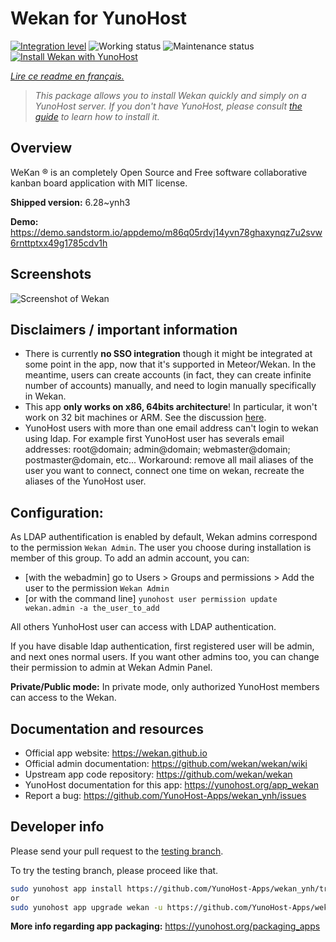 <!--
N.B.: This README was automatically generated by https://github.com/YunoHost/apps/tree/master/tools/README-generator
It shall NOT be edited by hand.
-->

# Wekan for YunoHost

[![Integration level](https://dash.yunohost.org/integration/wekan.svg)](https://dash.yunohost.org/appci/app/wekan) ![Working status](https://ci-apps.yunohost.org/ci/badges/wekan.status.svg) ![Maintenance status](https://ci-apps.yunohost.org/ci/badges/wekan.maintain.svg)  
[![Install Wekan with YunoHost](https://install-app.yunohost.org/install-with-yunohost.svg)](https://install-app.yunohost.org/?app=wekan)

*[Lire ce readme en français.](./README_fr.md)*

> *This package allows you to install Wekan quickly and simply on a YunoHost server.
If you don't have YunoHost, please consult [the guide](https://yunohost.org/#/install) to learn how to install it.*

## Overview

WeKan ® is an completely Open Source and Free software collaborative kanban board application with MIT license.


**Shipped version:** 6.28~ynh3

**Demo:** https://demo.sandstorm.io/appdemo/m86q05rdvj14yvn78ghaxynqz7u2svw6rnttptxx49g1785cdv1h

## Screenshots

![Screenshot of Wekan](./doc/screenshots/screenshot.jpg)

## Disclaimers / important information

* There is currently **no SSO integration** though it might be integrated at some point in the app, now that it's supported in Meteor/Wekan. In the meantime, users can create accounts (in fact, they can create infinite number of accounts) manually, and need to login manually specifically in Wekan.
* This app **only works on x86, 64bits architecture**! In particular, it won't work on 32 bit machines or ARM. See the discussion [here](https://github.com/YunoHost-Apps/wekan_ynh/issues/1#issuecomment-401612500).
* YunoHost users with more than one email address can't login to wekan using ldap. For example first YunoHost user has severals email addresses: root@domain; admin@domain; webmaster@domain; postmaster@domain, etc... Workaround: remove all mail aliases of the user you want to connect, connect one time on wekan, recreate the aliases of the YunoHost user.

## Configuration:
As LDAP authentification is enabled by default, Wekan admins correspond to the permission `Wekan Admin`. The user you choose during installation is member of this group.
To add an admin account, you can:

- [with the webadmin] go to Users > Groups and permissions > Add the user to the permission `Wekan Admin`
- [or with the command line] `yunohost user permission update wekan.admin -a the_user_to_add`

All others YunhoHost user can access with LDAP authentication.

If you have disable ldap authentication, first registered user will be admin, and next ones normal users. If you want other admins too, you can change their permission to admin at Wekan Admin Panel.

**Private/Public mode:** In private mode, only authorized YunoHost members can access to the Wekan. 

## Documentation and resources

* Official app website: <https://wekan.github.io>
* Official admin documentation: <https://github.com/wekan/wekan/wiki>
* Upstream app code repository: <https://github.com/wekan/wekan>
* YunoHost documentation for this app: <https://yunohost.org/app_wekan>
* Report a bug: <https://github.com/YunoHost-Apps/wekan_ynh/issues>

## Developer info

Please send your pull request to the [testing branch](https://github.com/YunoHost-Apps/wekan_ynh/tree/testing).

To try the testing branch, please proceed like that.

``` bash
sudo yunohost app install https://github.com/YunoHost-Apps/wekan_ynh/tree/testing --debug
or
sudo yunohost app upgrade wekan -u https://github.com/YunoHost-Apps/wekan_ynh/tree/testing --debug
```

**More info regarding app packaging:** <https://yunohost.org/packaging_apps>
